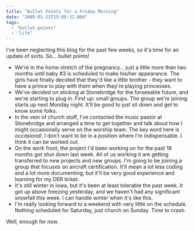 ```yaml
---
title: "Bullet Points for a Friday Morning"
date: "2009-01-23T15:08:31.000"
tags: 
  - "bullet-points"
  - "life"
---
```


I've been neglecting this blog for the past few weeks, so it's time for an update of sorts. So... bullet points!

- We're in the home stretch of the pregnancy... just a little more than two months until baby #3 is scheduled to make his/her appearance. The girls have finally decided that they'd like a little brother - they want to have a prince to play with them when they're playing princesses.
- We've decided on sticking at Stonebridge for the forseeable future, and we're starting to plug in. First up: small groups. The group we're joining starts up next Monday night. It'll be good to just sit down and get to know some folks.
- In the vein of church stuff, I've contacted the music pastor at Stonebridge and arranged a time to get together and talk about how I might occasionally serve on the worship team. The key word here is _occasional_. I don't want to be in a position where I'm indispensable. I think it can be worked out.
- On the work front, the project I'd been working on for the past 18 months got shut down last week. All of us working it are getting transferred to new projects and new groups. I'm going to be joining a group that focuses on aircraft certification. It'll mean a lot less coding and a lot more documenting, but it'll be very good experience and learning for my DER ticket.
- It's still winter in Iowa, but it's been at least tolerable the past week. It got up above freezing yesterday, and we haven't had any significant snowfall this week. I can handle winter when it's like this.
- I'm really looking forward to a weekend with very little on the schedule. Nothing scheduled for Saturday, just church on Sunday. Time to crash.

Well, enough for now.
